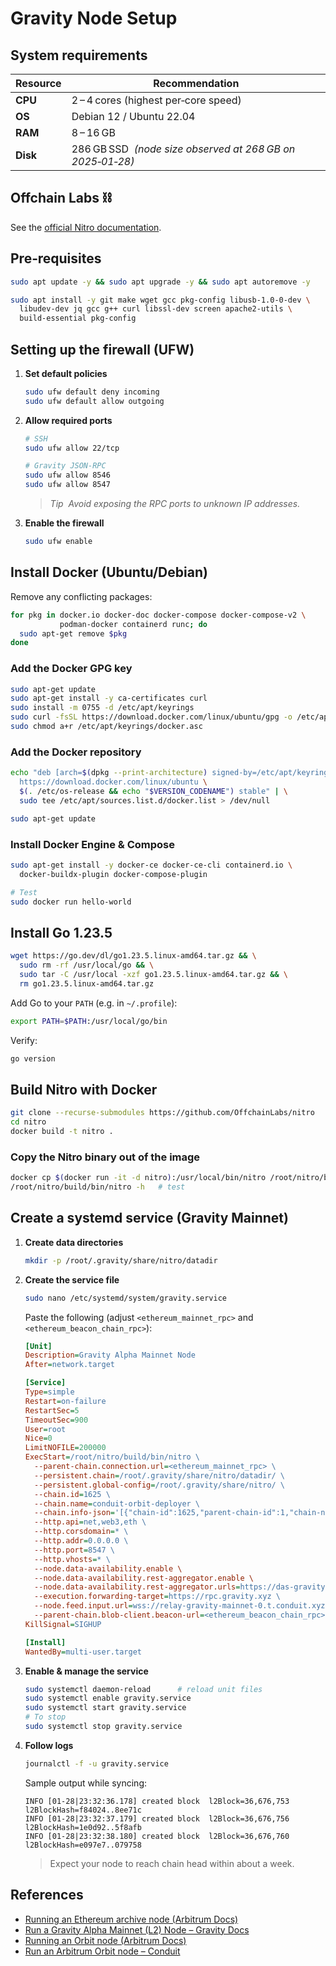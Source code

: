 # Gravity Node Setup

## System requirements

| Resource | Recommendation                                             |
| -------- | ---------------------------------------------------------- |
| **CPU**  | 2 – 4 cores (highest per‑core speed)                       |
| **OS**   | Debian 12 / Ubuntu 22.04                                   |
| **RAM**  | 8 – 16 GB                                                  |
| **Disk** | 286 GB SSD  *(node size observed at 268 GB on 2025‑01‑28)* |

## Offchain Labs ⛓️

See the [official Nitro documentation](https://docs.arbitrum.io/).

## Pre‑requisites

```bash
sudo apt update -y && sudo apt upgrade -y && sudo apt autoremove -y

sudo apt install -y git make wget gcc pkg-config libusb-1.0-0-dev \
  libudev-dev jq gcc g++ curl libssl-dev screen apache2-utils \
  build-essential pkg-config
```

## Setting up the firewall (UFW)

1. **Set default policies**

   ```bash
   sudo ufw default deny incoming
   sudo ufw default allow outgoing
   ```

2. **Allow required ports**

   ```bash
   # SSH
   sudo ufw allow 22/tcp

   # Gravity JSON‑RPC
   sudo ufw allow 8546
   sudo ufw allow 8547
   ```

   > *Tip  Avoid exposing the RPC ports to unknown IP addresses.*

3. **Enable the firewall**

   ```bash
   sudo ufw enable
   ```

## Install Docker (Ubuntu/Debian)

Remove any conflicting packages:

```bash
for pkg in docker.io docker-doc docker-compose docker-compose-v2 \
           podman-docker containerd runc; do
  sudo apt-get remove $pkg
done
```

### Add the Docker GPG key

```bash
sudo apt-get update
sudo apt-get install -y ca-certificates curl
sudo install -m 0755 -d /etc/apt/keyrings
sudo curl -fsSL https://download.docker.com/linux/ubuntu/gpg -o /etc/apt/keyrings/docker.asc
sudo chmod a+r /etc/apt/keyrings/docker.asc
```

### Add the Docker repository

```bash
echo "deb [arch=$(dpkg --print-architecture) signed-by=/etc/apt/keyrings/docker.asc] \
  https://download.docker.com/linux/ubuntu \
  $(. /etc/os-release && echo "$VERSION_CODENAME") stable" | \
  sudo tee /etc/apt/sources.list.d/docker.list > /dev/null

sudo apt-get update
```

### Install Docker Engine & Compose

```bash
sudo apt-get install -y docker-ce docker-ce-cli containerd.io \
  docker-buildx-plugin docker-compose-plugin

# Test
sudo docker run hello-world
```

## Install Go 1.23.5

```bash
wget https://go.dev/dl/go1.23.5.linux-amd64.tar.gz && \
  sudo rm -rf /usr/local/go && \
  sudo tar -C /usr/local -xzf go1.23.5.linux-amd64.tar.gz && \
  rm go1.23.5.linux-amd64.tar.gz
```

Add Go to your `PATH` (e.g. in `~/.profile`):

```bash
export PATH=$PATH:/usr/local/go/bin
```

Verify:

```bash
go version
```

## Build **Nitro** with Docker

```bash
git clone --recurse-submodules https://github.com/OffchainLabs/nitro
cd nitro
docker build -t nitro .
```

### Copy the Nitro binary out of the image

```bash
docker cp $(docker run -it -d nitro):/usr/local/bin/nitro /root/nitro/build/bin/
/root/nitro/build/bin/nitro -h   # test
```

## Create a systemd service (Gravity Mainnet)

1. **Create data directories**

   ```bash
   mkdir -p /root/.gravity/share/nitro/datadir
   ```

2. **Create the service file**

   ```bash
   sudo nano /etc/systemd/system/gravity.service
   ```

   Paste the following (adjust `<ethereum_mainnet_rpc>` and `<ethereum_beacon_chain_rpc>`):

   ```ini
   [Unit]
   Description=Gravity Alpha Mainnet Node
   After=network.target

   [Service]
   Type=simple
   Restart=on-failure
   RestartSec=5
   TimeoutSec=900
   User=root
   Nice=0
   LimitNOFILE=200000
   ExecStart=/root/nitro/build/bin/nitro \
     --parent-chain.connection.url=<ethereum_mainnet_rpc> \
     --persistent.chain=/root/.gravity/share/nitro/datadir/ \
     --persistent.global-config=/root/.gravity/share/nitro/ \
     --chain.id=1625 \
     --chain.name=conduit-orbit-deployer \
     --chain.info-json='[{"chain-id":1625,"parent-chain-id":1,"chain-name":"conduit-orbit-deployer", ...}]' \
     --http.api=net,web3,eth \
     --http.corsdomain=* \
     --http.addr=0.0.0.0 \
     --http.port=8547 \
     --http.vhosts=* \
     --node.data-availability.enable \
     --node.data-availability.rest-aggregator.enable \
     --node.data-availability.rest-aggregator.urls=https://das-gravity-mainnet-0.t.conduit.xyz \
     --execution.forwarding-target=https://rpc.gravity.xyz \
     --node.feed.input.url=wss://relay-gravity-mainnet-0.t.conduit.xyz \
     --parent-chain.blob-client.beacon-url=<ethereum_beacon_chain_rpc>
   KillSignal=SIGHUP

   [Install]
   WantedBy=multi-user.target
   ```

3. **Enable & manage the service**

   ```bash
   sudo systemctl daemon-reload      # reload unit files
   sudo systemctl enable gravity.service
   sudo systemctl start gravity.service
   # To stop
   sudo systemctl stop gravity.service
   ```

4. **Follow logs**

   ```bash
   journalctl -f -u gravity.service
   ```

   Sample output while syncing:

   ```text
   INFO [01-28|23:32:36.178] created block  l2Block=36,676,753 l2BlockHash=f84024..8ee71c
   INFO [01-28|23:32:37.179] created block  l2Block=36,676,756 l2BlockHash=1e0d92..5f8afb
   INFO [01-28|23:32:38.180] created block  l2Block=36,676,760 l2BlockHash=e097e7..079758
   ```

   > Expect your node to reach chain head within about a week.

## References

* [Running an Ethereum archive node (Arbitrum Docs)](https://docs.arbitrum.io/node-running/how-tos/running-an-archive-node)
* [Run a Gravity Alpha Mainnet (L2) Node – Gravity Docs](https://docs.gravity.xyz)
* [Running an Orbit node (Arbitrum Docs)](https://docs.arbitrum.io)
* [Run an Arbitrum Orbit node – Conduit](https://docs.conduit.xyz)
